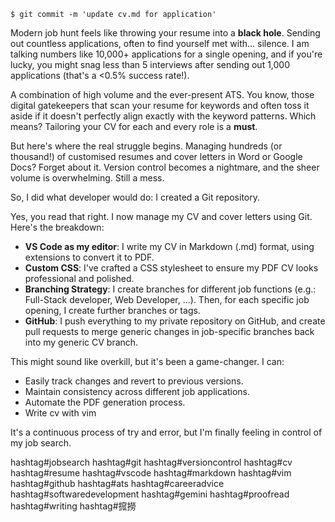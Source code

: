 ```
$ git commit -m 'update cv.md for application'
```

Modern job hunt feels like throwing your resume into a **black hole**. Sending out countless applications, often to find yourself met with... silence. I am talking numbers like 10,000+ applications for a single opening, and if you're lucky, you might snag less than 5 interviews after sending out 1,000 applications (that's a <0.5% success rate!).

A combination of high volume and the ever-present ATS. You know, those digital gatekeepers that scan your resume for keywords and often toss it aside if it doesn't perfectly align exactly with the keyword patterns. Which means? Tailoring your CV for each and every role is a **must**.

But here's where the real struggle begins. Managing hundreds (or thousand!) of customised resumes and cover letters in Word or Google Docs? Forget about it. Version control becomes a nightmare, and the sheer volume is overwhelming. Still a mess.

So, I did what developer would do: I created a Git repository.

Yes, you read that right. I now manage my CV and cover letters using Git. Here's the breakdown:

- **VS Code as my editor**: I write my CV in Markdown (.md) format, using extensions to convert it to PDF.
- **Custom CSS**: I've crafted a CSS stylesheet to ensure my PDF CV looks professional and polished.
- **Branching Strategy**: I create branches for different job functions (e.g.: Full-Stack developer, Web Developer, ...). Then, for each specific job opening, I create further branches or tags.
- **GitHub**: I push everything to my private repository on GitHub, and create pull requests to merge generic changes in job-specific branches back into my generic CV branch.

This might sound like overkill, but it's been a game-changer. I can:

- Easily track changes and revert to previous versions.
- Maintain consistency across different job applications.
- Automate the PDF generation process.
- Write cv with vim

It's a continuous process of try and error, but I'm finally feeling in control of my job search.

hashtag#jobsearch hashtag#git hashtag#versioncontrol hashtag#cv hashtag#resume hashtag#vscode hashtag#markdown hashtag#vim hashtag#github hashtag#ats hashtag#careeradvice hashtag#softwaredevelopment hashtag#gemini hashtag#proofread hashtag#writing hashtag#搲撈
